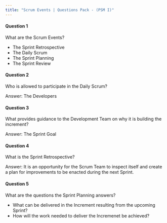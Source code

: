```yaml
---
title: "Scrum Events | Questions Pack - (PSM I)"
---
```

#### Question 1
What are the Scrum Events?
- The Sprint Retrospective
- The Daily Scrum
- The Sprint Planning
- The Sprint Review

#### Question 2
Who is allowed to participate in the Daily Scrum?

Answer: The Developers

#### Question 3
What provides guidance to the Development Team on why it is building the increment?

Answer: The Sprint Goal

#### Question 4
What is the Sprint Retrospective?

Answer: It is an opportunity for the Scrum Team to inspect itself and create a plan for improvements to be enacted during the next Sprint.

#### Question 5
What are the questions the Sprint Planning answers?

- What can be delivered in the Increment resulting from the upcoming Sprint?
- How will the work needed to deliver the Incremenet be achieved?
